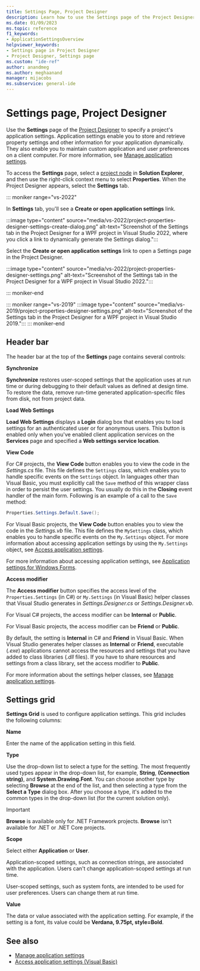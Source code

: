 ```yaml
---
title: Settings Page, Project Designer
description: Learn how to use the Settings page of the Project Designer to specify a project's application settings.
ms.date: 01/09/2023
ms.topic: reference
f1_keywords:
- ApplicationSettingsOverview
helpviewer_keywords:
- Settings page in Project Designer
- Project Designer, Settings page
ms.custom: "ide-ref"
author: anandmeg
ms.author: meghaanand
manager: mijacobs
ms.subservice: general-ide
---
```

# Settings page, Project Designer

Use the **Settings** page of the [Project Designer](project-properties-reference.md) to specify a project's application settings. Application settings enable you to store and retrieve property settings and other information for your application dynamically. They also enable you to maintain custom application and user preferences on a client computer. For more information, see [Manage application settings](../managing-application-settings-dotnet.md).

To access the **Settings** page, select a [project node](../use-solution-explorer.md#solution-explorer-context-menu) in **Solution Explorer**, and then use the right-click context menu to select **Properties**. When the Project Designer appears, select the **Settings** tab.

::: moniker range="vs-2022"

In **Settings** tab, you'll see a **Create or open application settings** link.

:::image type="content" source="media/vs-2022/project-properties-designer-settings-create-dialog.png" alt-text="Screenshot of the Settings tab in the Project Designer for a WPF project in Visual Studio 2022, where you click a link to dynamically generate the Settings dialog.":::

Select the **Create or open application settings** link to open a Settings page in the Project Designer.

:::image type="content" source="media/vs-2022/project-properties-designer-settings.png" alt-text="Screenshot of the Settings tab in the Project Designer for a WPF project in Visual Studio 2022.":::

::: moniker-end

::: moniker range="vs-2019"
:::image type="content" source="media/vs-2019/project-properties-designer-settings.png" alt-text="Screenshot of the Settings tab in the Project Designer for a WPF project in Visual Studio 2019.":::
::: moniker-end

## Header bar

The header bar at the top of the **Settings** page contains several controls:

**Synchronize**

**Synchronize** restores user-scoped settings that the application uses at run time or during debugging to their default values as defined at design time. To restore the data, remove run-time generated application-specific files from disk, not from project data.

**Load Web Settings**

**Load Web Settings** displays a **Login** dialog box that enables you to load settings for an authenticated user or for anonymous users. This button is enabled only when you've enabled client application services on the **Services** page and specified a **Web settings service location**.

**View Code**

For C# projects, the **View Code** button enables you to view the code in the *Settings.cs* file. This file defines the `Settings` class, which enables you to handle specific events on the `Settings` object. In languages other than Visual Basic, you must explicitly call the `Save` method of this wrapper class in order to persist the user settings. You usually do this in the **Closing** event handler of the main form. Following is an example of a call to the `Save` method:

```csharp
Properties.Settings.Default.Save();
```

For Visual Basic projects, the **View Code** button enables you to view the code in the *Settings.vb* file. This file defines the `MySettings` class, which enables you to handle specific events on the `My.Settings` object. For more information about accessing application settings by using the `My.Settings` object, see [Access application settings](/dotnet/visual-basic/developing-apps/programming/app-settings/accessing-application-settings).

For more information about accessing application settings, see [Application settings for Windows Forms](/dotnet/framework/winforms/advanced/application-settings-for-windows-forms).

**Access modifier**

The **Access modifier** button specifies the access level of the `Properties.Settings` (in C#) or `My.Settings` (in Visual Basic) helper classes that Visual Studio generates in *Settings.Designer.cs* or *Settings.Designer.vb*.

For Visual C# projects, the access modifier can be **Internal** or **Public**.

For Visual Basic projects, the access modifier can be **Friend** or **Public**.

By default, the setting is **Internal** in C# and **Friend** in Visual Basic. When Visual Studio generates helper classes as **Internal** or **Friend**, executable (*.exe*) applications cannot access the resources and settings that you have added to class libraries (*.dll* files). If you have to share resources and settings from a class library, set the access modifier to **Public**.

For more information about the settings helper classes, see [Manage application settings](../managing-application-settings-dotnet.md).

## Settings grid

**Settings Grid** is used to configure application settings. This grid includes the following columns:

**Name**

Enter the name of the application setting in this field.

**Type**

Use the drop-down list to select a type for the setting. The most frequently used types appear in the drop-down list, for example, **String**, **(Connection string)**, and **System.Drawing.Font**. You can choose another type by selecting **Browse** at the end of the list, and then selecting a type from the **Select a Type** dialog box. After you choose a type, it's added to the common types in the drop-down list (for the current solution only).

> [!IMPORTANT]
> **Browse** is available only for .NET Framework projects. **Browse** isn't available for .NET or .NET Core projects.

**Scope**

Select either **Application** or **User**.

Application-scoped settings, such as connection strings, are associated with the application. Users can't change application-scoped settings at run time.

User-scoped settings, such as system fonts, are intended to be used for user preferences. Users can change them at run time.

**Value**

The data or value associated with the application setting. For example, if the setting is a font, its value could be **Verdana, 9.75pt, style=Bold**.

## See also

- [Manage application settings](../managing-application-settings-dotnet.md)
- [Access application settings (Visual Basic)](/dotnet/visual-basic/developing-apps/programming/app-settings/accessing-application-settings)
